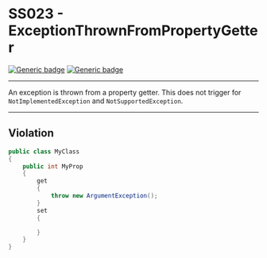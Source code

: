# SS023 - ExceptionThrownFromPropertyGetter

[![Generic badge](https://img.shields.io/badge/Severity-Warning-yellow.svg)](https://shields.io/) [![Generic badge](https://img.shields.io/badge/CodeFix-No-lightgrey.svg)](https://shields.io/)

---

An exception is thrown from a property getter. This does not trigger for `NotImplementedException` and `NotSupportedException`.

---

## Violation
```cs
public class MyClass
{
    public int MyProp
    {
        get
        {
            throw new ArgumentException();
        }
        set
        {

        }
    }
}
```